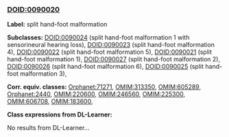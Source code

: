 
### [DOID:0090020](http://purl.obolibrary.org/obo/DOID_0090020)
**Label:** split hand-foot malformation

**Subclasses:** [DOID:0090024](http://purl.obolibrary.org/obo/DOID_0090024) (split hand-foot malformation 1 with sensorineural hearing loss), [DOID:0090023](http://purl.obolibrary.org/obo/DOID_0090023) (split hand-foot malformation 4), [DOID:0090022](http://purl.obolibrary.org/obo/DOID_0090022) (split hand-foot malformation 5), [DOID:0090021](http://purl.obolibrary.org/obo/DOID_0090021) (split hand-foot malformation 1), [DOID:0090027](http://purl.obolibrary.org/obo/DOID_0090027) (split hand-foot malformation 2), [DOID:0090026](http://purl.obolibrary.org/obo/DOID_0090026) (split hand-foot malformation 6), [DOID:0090025](http://purl.obolibrary.org/obo/DOID_0090025) (split hand-foot malformation 3), 

**Corr. equiv. classes:** [Orphanet:71271](http://www.orpha.net/ORDO/Orphanet_71271), [OMIM:313350](http://purl.obolibrary.org/obo/OMIM_313350), [OMIM:605289](http://purl.obolibrary.org/obo/OMIM_605289), [Orphanet:2440](http://www.orpha.net/ORDO/Orphanet_2440), [OMIM:220600](http://purl.obolibrary.org/obo/OMIM_220600), [OMIM:246560](http://purl.obolibrary.org/obo/OMIM_246560), [OMIM:225300](http://purl.obolibrary.org/obo/OMIM_225300), [OMIM:606708](http://purl.obolibrary.org/obo/OMIM_606708), [OMIM:183600](http://purl.obolibrary.org/obo/OMIM_183600), 

**Class expressions from DL-Learner:**

No results from DL-Learner...



